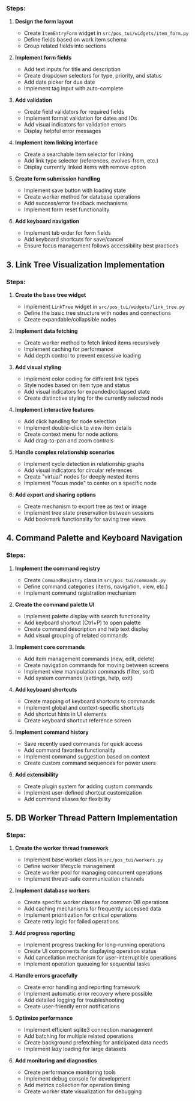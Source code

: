 <!-- # POS Textual UI Implementation Plan

This document outlines the specific steps needed to implement each of the five key components of the POS Textual UI.

## 1. Dashboard Screen Implementation

### Steps:

1. **Create the basic Dashboard screen structure**
   - Implement `DashboardScreen` class in `src/pos_tui/screens/dashboard.py`
   - Define the screen layout with header, footer, and main content area
   - Add screen to main app tabs

2. **Implement the work items table widget**
   - Create `ItemTable` widget in `src/pos_tui/widgets/item_table.py`
   - Define columns: ID, Title, Type, Status, Priority, Due Date
   - Implement row styling based on priority and status
   - Add pagination for handling large datasets

3. **Add filtering and sorting capabilities**
   - Implement filter bar widget with dropdown for item types
   - Add text search field for filtering by title/description
   - Implement clickable column headers for sorting
   - Create status toggle buttons for quick filtering

4. **Connect to the database**
   - Create a worker method to fetch items asynchronously 
   - Implement data refresh mechanism
   - Add loading indicator during data fetch

5. **Add item action buttons**
   - Implement view/edit/delete action buttons for each row
   - Create context menu for additional actions
   - Add keyboard shortcuts for common actions

6. **Implement item details view**
   - Create a modal dialog for displaying item details
   - Include all item fields and metadata
   - Show related items and links

## 2. Item Entry Form Widget Implementation -->

### Steps:

1. **Design the form layout**
   - Create `ItemEntryForm` widget in `src/pos_tui/widgets/item_form.py`
   - Define fields based on work item schema
   - Group related fields into sections

2. **Implement form fields**
   - Add text inputs for title and description
   - Create dropdown selectors for type, priority, and status
   - Add date picker for due date
   - Implement tag input with auto-complete

3. **Add validation**
   - Create field validators for required fields
   - Implement format validation for dates and IDs
   - Add visual indicators for validation errors
   - Display helpful error messages

4. **Implement item linking interface**
   - Create a searchable item selector for linking
   - Add link type selector (references, evolves-from, etc.)
   - Display currently linked items with remove option

5. **Create form submission handling**
   - Implement save button with loading state
   - Create worker method for database operations
   - Add success/error feedback mechanisms
   - Implement form reset functionality

6. **Add keyboard navigation**
   - Implement tab order for form fields
   - Add keyboard shortcuts for save/cancel
   - Ensure focus management follows accessibility best practices

## 3. Link Tree Visualization Implementation

### Steps:

1. **Create the base tree widget**
   - Implement `LinkTree` widget in `src/pos_tui/widgets/link_tree.py`
   - Define the basic tree structure with nodes and connections
   - Create expandable/collapsible nodes

2. **Implement data fetching**
   - Create worker method to fetch linked items recursively
   - Implement caching for performance
   - Add depth control to prevent excessive loading

3. **Add visual styling**
   - Implement color coding for different link types
   - Style nodes based on item type and status
   - Add visual indicators for expanded/collapsed state
   - Create distinctive styling for the currently selected node

4. **Implement interactive features**
   - Add click handling for node selection
   - Implement double-click to view item details
   - Create context menu for node actions
   - Add drag-to-pan and zoom controls

5. **Handle complex relationship scenarios**
   - Implement cycle detection in relationship graphs
   - Add visual indicators for circular references
   - Create "virtual" nodes for deeply nested items
   - Implement "focus mode" to center on a specific node

6. **Add export and sharing options**
   - Create mechanism to export tree as text or image
   - Implement tree state preservation between sessions
   - Add bookmark functionality for saving tree views

## 4. Command Palette and Keyboard Navigation

### Steps:

1. **Implement the command registry**
   - Create `CommandRegistry` class in `src/pos_tui/commands.py`
   - Define command categories (items, navigation, view, etc.)
   - Implement command registration mechanism

2. **Create the command palette UI**
   - Implement palette display with search functionality
   - Add keyboard shortcut (Ctrl+P) to open palette
   - Create command description and help text display
   - Add visual grouping of related commands

3. **Implement core commands**
   - Add item management commands (new, edit, delete)
   - Create navigation commands for moving between screens
   - Implement view manipulation commands (filter, sort)
   - Add system commands (settings, help, exit)

4. **Add keyboard shortcuts**
   - Create mapping of keyboard shortcuts to commands
   - Implement global and context-specific shortcuts
   - Add shortcut hints in UI elements
   - Create keyboard shortcut reference screen

5. **Implement command history**
   - Save recently used commands for quick access
   - Add command favorites functionality
   - Implement command suggestion based on context
   - Create custom command sequences for power users

6. **Add extensibility**
   - Create plugin system for adding custom commands
   - Implement user-defined shortcut customization
   - Add command aliases for flexibility

## 5. DB Worker Thread Pattern Implementation

### Steps:

1. **Create the worker thread framework**
   - Implement base worker class in `src/pos_tui/workers.py`
   - Define worker lifecycle management
   - Create worker pool for managing concurrent operations
   - Implement thread-safe communication channels

2. **Implement database workers**
   - Create specific worker classes for common DB operations
   - Add caching mechanisms for frequently accessed data
   - Implement prioritization for critical operations
   - Create retry logic for failed operations

3. **Add progress reporting**
   - Implement progress tracking for long-running operations
   - Create UI components for displaying operation status
   - Add cancellation mechanism for user-interruptible operations
   - Implement operation queueing for sequential tasks

4. **Handle errors gracefully**
   - Create error handling and reporting framework
   - Implement automatic error recovery where possible
   - Add detailed logging for troubleshooting
   - Create user-friendly error notifications

5. **Optimize performance**
   - Implement efficient sqlite3 connection management
   - Add batching for multiple related operations
   - Create background prefetching for anticipated data needs
   - Implement lazy loading for large datasets

6. **Add monitoring and diagnostics**
   - Create performance monitoring tools
   - Implement debug console for development
   - Add metrics collection for operation timing
   - Create worker state visualization for debugging 